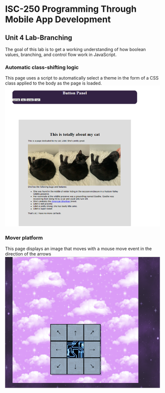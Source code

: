# ISC-250 Programming Through Mobile App Development
## Unit 4 Lab-Branching 
The goal of this lab is to get a working understanding of how boolean values, branching, and control flow work in JavaScript.
### Automatic class-shifting logic
This page uses a script to automatically select a theme in the form of a CSS class applied to the body as the page is loaded. 
![cats.png](cats.png)
### Mover platform
This page displays an image that moves with a mouse move event in the direction of the  arrows
![mover.png](mover.png)